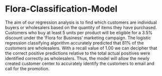 # Flora-Classification-Model
The aim of our regression analysis is to find which customers are individual buyers or
wholesalers based on the quantity of items they have purchased. Customers who buy at least 5
units per product will be eligible for a 3.5% discount under the ‘Flora for Business’ marketing
campaign. The logistic regression classifying algorithm accurately predicted that 81% of the
customers are wholesalers. With a recall value of 1.00 we can decipher that the correct positive
predictions relative to the total actual positives were identified correctly as wholesalers. Thus, the
model will allow the newly created customer center to accurately identify the customers to email
and call for the promotion. 
